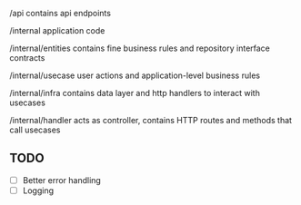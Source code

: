 /api
contains api endpoints

/internal
application code

/internal/entities
contains fine business rules and repository interface contracts

/internal/usecase
user actions and application-level business rules

/internal/infra
contains data layer and http handlers to interact with usecases

/internal/handler
acts as controller, contains HTTP routes and methods that call usecases

## TODO

- [ ] Better error handling
- [ ] Logging
